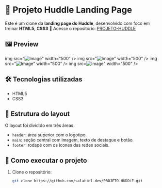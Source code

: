 # 💬 Projeto Huddle Landing Page

Este é um clone da **landing page do Huddle**, desenvolvido com foco em treinar **HTML5**, **CSS3**
🔗 Acesse o repositório: [PROJETO-HUDDLE](https://github.com/salatiel-dev/PROJETO-HUDDLE)

## 🖼️ Preview

img src="![Image](https://github.com/user-attachments/assets/7c01f849-c77d-441f-86b1-05ddf8b86c24)" width="500" />
img src="![Image](https://github.com/user-attachments/assets/ea39f3e3-b148-4046-8975-2565efb11adb)" width="500" />
img src="![Image](https://github.com/user-attachments/assets/5289930c-df89-4a45-bc19-671d7846c58e)"  width="500" />
img src=![Image](https://github.com/user-attachments/assets/ed5826c7-e7ed-4945-a058-95fc09082708)" width="500" />



## 🛠️ Tecnologias utilizadas

- HTML5
- CSS3

## 🧱 Estrutura do layout

O layout foi dividido em três áreas.

- `header`: área superior com o logotipo.
- `main`: seção central com imagem, texto de destaque e botão.
- `footer`: rodapé com os ícones das redes sociais.

## 🚀 Como executar o projeto

1. Clone o repositório:
   ```bash
   git clone https://github.com/salatiel-dev/PROJETO-HUDDLE.git
